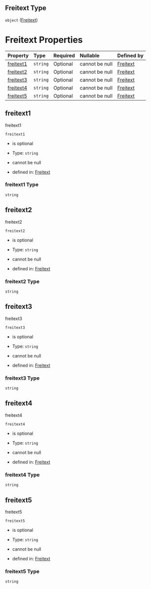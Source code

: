 ## Freitext Type

`object` ([Freitext](freitext.md))

# Freitext Properties

| Property                | Type     | Required | Nullable       | Defined by                                                                                                                                                                |
| :---------------------- | :------- | :------- | :------------- | :------------------------------------------------------------------------------------------------------------------------------------------------------------------------ |
| [freitext1](#freitext1) | `string` | Optional | cannot be null | [Freitext](freitext-properties-freitext1.md "https://raw.githubusercontent.com/conuti-gmbh/bo4e-schema/master/schemas/v1/com/Freitext.schema.json#/properties/freitext1") |
| [freitext2](#freitext2) | `string` | Optional | cannot be null | [Freitext](freitext-properties-freitext2.md "https://raw.githubusercontent.com/conuti-gmbh/bo4e-schema/master/schemas/v1/com/Freitext.schema.json#/properties/freitext2") |
| [freitext3](#freitext3) | `string` | Optional | cannot be null | [Freitext](freitext-properties-freitext3.md "https://raw.githubusercontent.com/conuti-gmbh/bo4e-schema/master/schemas/v1/com/Freitext.schema.json#/properties/freitext3") |
| [freitext4](#freitext4) | `string` | Optional | cannot be null | [Freitext](freitext-properties-freitext4.md "https://raw.githubusercontent.com/conuti-gmbh/bo4e-schema/master/schemas/v1/com/Freitext.schema.json#/properties/freitext4") |
| [freitext5](#freitext5) | `string` | Optional | cannot be null | [Freitext](freitext-properties-freitext5.md "https://raw.githubusercontent.com/conuti-gmbh/bo4e-schema/master/schemas/v1/com/Freitext.schema.json#/properties/freitext5") |

## freitext1

freitext1

`freitext1`

*   is optional

*   Type: `string`

*   cannot be null

*   defined in: [Freitext](freitext-properties-freitext1.md "https://raw.githubusercontent.com/conuti-gmbh/bo4e-schema/master/schemas/v1/com/Freitext.schema.json#/properties/freitext1")

### freitext1 Type

`string`

## freitext2

freitext2

`freitext2`

*   is optional

*   Type: `string`

*   cannot be null

*   defined in: [Freitext](freitext-properties-freitext2.md "https://raw.githubusercontent.com/conuti-gmbh/bo4e-schema/master/schemas/v1/com/Freitext.schema.json#/properties/freitext2")

### freitext2 Type

`string`

## freitext3

freitext3

`freitext3`

*   is optional

*   Type: `string`

*   cannot be null

*   defined in: [Freitext](freitext-properties-freitext3.md "https://raw.githubusercontent.com/conuti-gmbh/bo4e-schema/master/schemas/v1/com/Freitext.schema.json#/properties/freitext3")

### freitext3 Type

`string`

## freitext4

freitext4

`freitext4`

*   is optional

*   Type: `string`

*   cannot be null

*   defined in: [Freitext](freitext-properties-freitext4.md "https://raw.githubusercontent.com/conuti-gmbh/bo4e-schema/master/schemas/v1/com/Freitext.schema.json#/properties/freitext4")

### freitext4 Type

`string`

## freitext5

freitext5

`freitext5`

*   is optional

*   Type: `string`

*   cannot be null

*   defined in: [Freitext](freitext-properties-freitext5.md "https://raw.githubusercontent.com/conuti-gmbh/bo4e-schema/master/schemas/v1/com/Freitext.schema.json#/properties/freitext5")

### freitext5 Type

`string`
